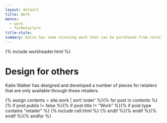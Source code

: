 ```yaml
---
layout: default
title: Work
menus:
  - work
  - forRetailers
title-style:
summary: Katie has some stunning work that can be purchased from retailers
---
```

{% include workheader.html %}

<div class="content for_retailers" markdown="1">

# Design for others #

Katie Walker has designed and developed a number of pieces for retailers that are only available through those retailers.

  <div class="grid clearfix">
    {% assign contents = site.work | sort:'order' %}{% for post in contents %}{% if post.publis != false %}{% if post.title != "Work" %}{% if post.type contains "retailer" %}
    {% include cell.html %}
    {% endif %}{% endif %}{% endif %}{% endfor %}
  </div>
</div>

